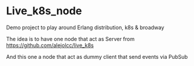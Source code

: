 # Live_k8s_node
Demo project to play around Erlang distribution, k8s & broadway

The idea is to have one node that act as Server from
https://github.com/alejolcc/live_k8s

And this one a node that act as dummy client that send events via PubSub
